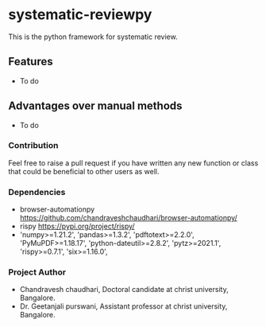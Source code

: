 # systematic-reviewpy
This is the python framework for systematic review.

## Features
- To do

## Advantages over manual methods
- To do

### Contribution
Feel free to raise a pull request if you have written any new function or class that 
could be beneficial to other users as well.

### Dependencies
- browser-automationpy https://github.com/chandraveshchaudhari/browser-automationpy/
- rispy https://pypi.org/project/rispy/
- 'numpy>=1.21.2',
                      'pandas>=1.3.2',
                      'pdftotext>=2.2.0',
                      'PyMuPDF>=1.18.17',
                      'python-dateutil>=2.8.2',
                      'pytz>=2021.1',
                      'rispy>=0.7.1',
                      'six>=1.16.0',

### Project Author
- Chandravesh chaudhari, Doctoral candidate at christ university, Bangalore.
- Dr. Geetanjali purswani, Assistant professor at christ university, Bangalore.